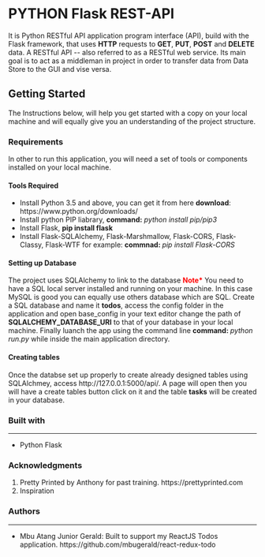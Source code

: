 # PYTHON Flask REST-API
  It is Python RESTful API application program interface (API), build with the Flask framework,  that uses <b>HTTP</b> requests to <b>GET</b>, <b>PUT</b>, <b>POST</b> and <b>DELETE</b> data. A RESTful API -- also referred to as a RESTful web service. Its main goal is to act as a middleman in project in order   to transfer data from Data Store to the GUI and vise versa.  
  
## Getting Started
  The Instructions below, will help you get started with a copy on your local machine and will equally give you an understanding of the project structure.
  
### Requirements
 In other to run this application, you will need a set of tools or components installed on your local machine.
  #### Tools Required
  <div>
    <ul>
      <li>Install Python 3.5 and above, you can get it from here <b>download</b>: https://www.python.org/downloads/</li>
      <li>Install python PIP liabrary, <b>command:</b> <i>python install pip/pip3</i></li>
      <li>Install Flask, <b>pip install flask</b></li>
      <li>Install Flask-SQLAlchemy, Flask-Marshmallow, Flask-CORS, Flask-Classy, Flask-WTF for example: <b>commnad: </b> <i>pip install         Flask-CORS</i></li> 
    </ul>
  </div>
  <h4>Setting up Database</h4>
  The project uses SQLAlchemy to link to the database <span><b style="color:red">Note*</b> You need to have a SQL local server installed and running on your machine. In this case MySQL is good you can equally use others database which are SQL. Create a SQL database and name it <b>todos</b>, access the config folder in the application and open base_config in your text editor change the path of <b>SQLALCHEMY_DATABASE_URI</b> to that of your database in your local machine. Finally luanch the app using the command line <b>command: </b> <i>python run.py</i> while inside the main application directory.</span>
<h4>Creating tables</h4>
Once the databse set up properly to create already designed tables using SQLAlchmey, access http://127.0.0.1:5000/api/. A page will open then you will have a create tables button click on it and the table <b>tasks</b> will be created in your database.

<h3>Built with</h3><hr/>
<ul>
  <li>Python Flask</li>
</ul>

<h3> Acknowledgments </h3>
<ol>
  <li>Pretty Printed by Anthony for past training. https://prettyprinted.com</li>
  <li>Inspiration</li>
</ol>

<h3>Authors</h3><hr/>
<ul>
  <li>Mbu Atang Junior Gerald: Built to support my ReactJS Todos application. https://github.com/mbugerald/react-redux-todo </li>
</ul>

